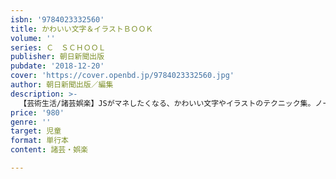 ```yaml
---
isbn: '9784023332560'
title: かわいい文字＆イラストＢＯＯＫ
volume: ''
series: Ｃ　ＳＣＨＯＯＬ
publisher: 朝日新聞出版
pubdate: '2018-12-20'
cover: 'https://cover.openbd.jp/9784023332560.jpg'
author: 朝日新聞出版／編集
description: >-
  【芸術生活/諸芸娯楽】JSがマネしたくなる、かわいい文字やイラストのテクニック集。ノートや交換日記、お手紙のデコアイデアもたくさん掲載。トレースして使えるイラストシートつき。かるき春先生の描き下ろしマンガもついて二重、三重に楽しめ！
price: '980'
genre: ''
target: 児童
format: 単行本
content: 諸芸・娯楽

---
```

